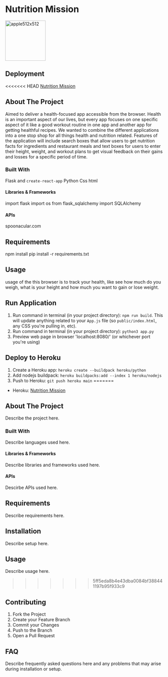 # Nutrition Mission

<img src="https://i.ibb.co/jRJQ9wx/apple512x512.png" alt="apple512x512" width="128" height="128">

## Deployment

<<<<<<< HEAD
[Nutrition Mission](https://ancient-anchorage-26581.herokuapp.com/home)

## About The Project

Aimed to deliver a health-focused app accessible from the browser. Health is an important aspect of our lives, but every app focuses on one specific aspect of it like a good workout routine in one app and another app for getting healthful recipes. We wanted to combine the different applications into a one stop shop for all things health and nutrition related. Features of the application will include search boxes that allow users to get nutrition facts for ingredients and restaurant meals and text boxes for users to enter their height, weight, and workout plans to get visual feedback on their gains and losses for a specific period of time.

### Built With

Flask and `create-react-app`
Python
Css
html

#### Libraries & Frameworks

import flask
import os
from flask_sqlalchemy import SQLAlchemy

#### APIs

spoonacular.com

## Requirements

npm install
pip install -r requirements.txt

## Usage

usage of the this browser is to track your health, like see how much do you weigh, what is your height and how much you want to gain or lose weight.

## Run Application

1. Run command in terminal (in your project directory): `npm run build`. This will update anything related to your `App.js` file (so `public/index.html`, any CSS you're pulling in, etc).
2. Run command in terminal (in your project directory): `python3 app.py`
3. Preview web page in browser 'localhost:8080/' (or whichever port you're using)

## Deploy to Heroku

1. Create a Heroku app: `heroku create --buildpack heroku/python`
2. Add nodejs buildpack: `heroku buildpacks:add --index 1 heroku/nodejs`
3. Push to Heroku: `git push heroku main`
=======
* Heroku: [Nutrition Mission](https://ancient-anchorage-26581.herokuapp.com/login)

## About The Project

Describe the project here.

### Built With

Describe languages used here.

#### Libraries & Frameworks

Describe libraries and frameworks used here.

#### APIs

Descirbe APIs used here.

## Requirements

Describe requirements here.

## Installation

Describe setup here.

## Usage

Describe usage here.
>>>>>>> 5ff5eda8b4e43dba0084bf388441197b95f933c9

## Contributing

<ol>
  <li> Fork the Project </li>
  <li> Create your Feature Branch  </li>
  <li> Commit your Changes  </li>
  <li> Push to the Branch  </li>
  <li> Open a Pull Request </li>
</ol>

## FAQ

Describe frequently asked questions here and any problems that may arise during installation or setup.
